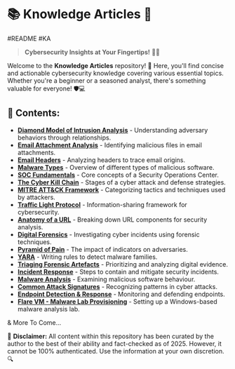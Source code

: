 # 📚 Knowledge Articles  🚀
#README #KA 

> **Cybersecurity Insights at Your Fingertips!** 🔐💡

Welcome to the **Knowledge Articles** repository! 🎯 Here, you'll find concise and actionable cybersecurity knowledge covering various essential topics. Whether you're a beginner or a seasoned analyst, there's something valuable for everyone! 🛡️💻

## 📜 Contents:

- [**Diamond Model of Intrusion Analysis**](https://github.com/luke-mckeever/Cyber_Vault/blob/main/Knowledge%20Articles/Diamond%20Model%20of%20Intrusion%20Analysis.md) - Understanding adversary behaviors through relationships.
- [**Email Attachment Analysis**](https://github.com/luke-mckeever/Cyber_Vault/blob/main/Knowledge%20Articles/Email%20Attachment%20Analysis.md) - Identifying malicious files in email attachments.
- [**Email Headers**](https://github.com/luke-mckeever/Cyber_Vault/blob/main/Knowledge%20Articles/Email%20Headers.md) - Analyzing headers to trace email origins.
- [**Malware Types**](https://github.com/luke-mckeever/Cyber_Vault/blob/main/Knowledge%20Articles/Malware%20Types.md) - Overview of different types of malicious software.
- [**SOC Fundamentals**](https://github.com/luke-mckeever/Cyber_Vault/blob/main/Knowledge%20Articles/SOC%20Fundamentals.md) - Core concepts of a Security Operations Center.
- [**The Cyber Kill Chain**](https://github.com/luke-mckeever/Cyber_Vault/blob/main/Knowledge%20Articles/The%20Cyber%20Kill%20Chain.md) - Stages of a cyber attack and defense strategies.
- [**MITRE ATT&CK Framework**](https://github.com/luke-mckeever/Cyber_Vault/blob/main/Knowledge%20Articles/MITRE%20ATT%26CK%20Framework.md) - Categorizing tactics and techniques used by attackers.
- [**Traffic Light Protocol**](https://github.com/luke-mckeever/Cyber_Vault/blob/main/Knowledge%20Articles/Traffic%20Light%20Protocol.md) - Information-sharing framework for cybersecurity.
- [**Anatomy of a URL**](https://github.com/luke-mckeever/Cyber_Vault/blob/main/Knowledge%20Articles/Anatomy%20of%20a%20URL.md) - Breaking down URL components for security analysis.
- [**Digital Forensics**](https://github.com/luke-mckeever/Cyber_Vault/blob/main/Knowledge%20Articles/Digital%20Forensics.md) - Investigating cyber incidents using forensic techniques.
- [**Pyramid of Pain**](https://github.com/luke-mckeever/Cyber_Vault/blob/main/Knowledge%20Articles/Pyramid%20of%20Pain.md) - The impact of indicators on adversaries.
- [**YARA**](https://github.com/luke-mckeever/Cyber_Vault/blob/main/Knowledge%20Articles/YARA.md) - Writing rules to detect malware families.
- [**Triaging Forensic Artefacts**](https://github.com/luke-mckeever/Cyber_Vault/blob/main/Knowledge%20Articles/Triaging%20Forensic%20Artefacts.md) - Prioritizing and analyzing digital evidence.
- [**Incident Response**](https://github.com/luke-mckeever/Cyber_Vault/blob/main/Knowledge%20Articles/Incident%20Response.md) - Steps to contain and mitigate security incidents.
- [**Malware Analysis**](https://github.com/luke-mckeever/Cyber_Vault/blob/main/Knowledge%20Articles/Malware%20Analysis.md) - Examining malicious software behaviour.
- [**Common Attack Signatures**](https://github.com/luke-mckeever/Cyber_Vault/blob/main/Knowledge%20Articles/Common%20Attack%20Signatures.md) - Recognizing patterns in cyber attacks.
- [**Endpoint Detection & Response**](https://github.com/luke-mckeever/Cyber_Vault/blob/main/Knowledge%20Articles/Endpoint%20Detection%20%26%20Response.md) - Monitoring and defending endpoints.
- [**Flare VM - Malware Lab Provisioning**](https://github.com/luke-mckeever/Cyber_Vault/blob/main/Knowledge%20Articles/Flare%20VM%20-%20Malware%20Lab%20Provisioning.md) - Setting up a Windows-based malware analysis lab.

& More To Come...


📢 **Disclaimer:** All content within this repository has been curated by the author to the best of their ability and fact-checked as of 2025. However, it cannot be 100% authenticated. Use the information at your own discretion. 🔍
